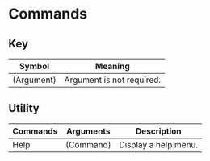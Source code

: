 # Commands

## Key 
| Symbol      | Meaning                        |
| ----------- | ------------------------------ |
| (Argument)  | Argument is not required.      |

## Utility
| Commands | Arguments | Description          |
| -------- | --------- | -------------------- |
| Help     | (Command) | Display a help menu. |

